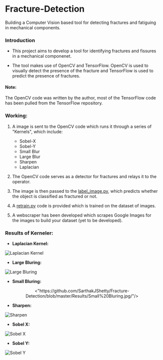 # Fracture-Detection
Building a Computer Vision based tool for detecting fractures and fatiguing in mechanical components.

### Introduction
- This project aims to develop a tool for identifying fractures and fissures in a mechanical componenet.

- The tool makes use of OpenCV and TensorFlow. OpenCV is used to visually detect the presence of the fracture and TensorFlow is used to predict the presence of fractures.

#### Note:
The OpenCV code was written by the author, most of the TensorFlow code has been pulled from the TensorFlow repository.

### Working:
1. A image is sent to the OpenCV code which runs it through a series of "Kernels", which include:

	- Sobel-X
	- Sobel-Y
	- Small Blur
	- Large Blur
	- Sharpen
	- Laplacian

2. The OpenCV code serves as a detector for fractures and relays it to the operator.

3. The image is then passed to the [label_image.py](https://github.com/SarthakJShetty/Fracture-Detection/blob/master/label_image.py), which predicts whether the object is classified as fractured or not.

4. A [retrain.py](https://github.com/SarthakJShetty/Fracture-Detection/blob/master/retrain.py) code is provided which is trained on the dataset of images. 

5. A webscraper has been developed which scrapes Google Images for the images to build your dataset (yet to be developed).

### Results of Kerneler:

- **Laplacian Kernel:** 

![Laplacian Kernel](https://github.com/SarthakJShetty/Fracture-Detection/blob/master/Results/Laplacian.jpg)

- **Large Bluring:** 

![Large Bluring](https://github.com/SarthakJShetty/Fracture-Detection/blob/master/Results/Large%20Bluring.jpg)

- **Small Bluring:** 
<p align="center">
<"https://github.com/SarthakJShetty/Fracture-Detection/blob/master/Results/Small%20Bluring.jpg/"/>
</p>

- **Sharpen:** 	

![Sharpen](https://github.com/SarthakJShetty/Fracture-Detection/blob/master/Results/Sharpen.jpg)

- **Sobel X:** 

![Sobel X](https://github.com/SarthakJShetty/Fracture-Detection/blob/master/Results/Sobel%20X.jpg)

- **Sobel Y:** 

![Sobel Y](https://github.com/SarthakJShetty/Fracture-Detection/blob/master/Results/Sobel%20Y.jpg)
